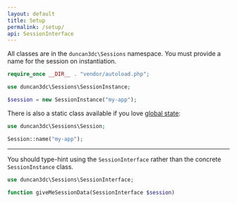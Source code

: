 ```yaml
---
layout: default
title: Setup
permalink: /setup/
api: SessionInterface
---
```


All classes are in the `duncan3dc\Sessions` namespace. You must provide a name for the session on instantiation.

~~~php
require_once __DIR__ . "vendor/autoload.php";

use duncan3dc\Sessions\SessionInstance;

$session = new SessionInstance("my-app");
~~~

There is also a static class available if you love [global state](//www.google.co.uk/search?q=global+state):

~~~php
use duncan3dc\Sessions\Session;

Session::name("my-app");
~~~

-----

You should type-hint using the `SessionInterface` rather than the concrete `SessionInstance` class.

~~~php
use duncan3dc\Sessions\SessionInterface;

function giveMeSessionData(SessionInterface $session)
~~~
